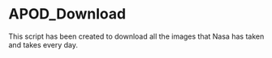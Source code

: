 # APOD_Download
This script has been created to download all the images that Nasa has taken and takes every day. 
